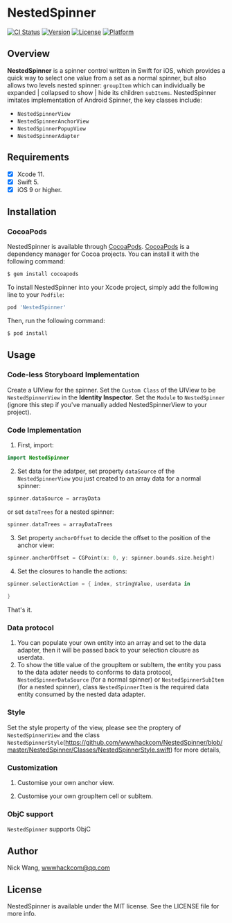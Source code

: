 # NestedSpinner

[![CI Status](https://img.shields.io/travis/wwwhackcom/NestedSpinner.svg?style=flat)](https://travis-ci.org/wwwhackcom/NestedSpinner)
[![Version](https://img.shields.io/cocoapods/v/NestedSpinner.svg?style=flat)](https://cocoapods.org/pods/NestedSpinner)
[![License](https://img.shields.io/cocoapods/l/NestedSpinner.svg?style=flat)](https://cocoapods.org/pods/NestedSpinner)
[![Platform](https://img.shields.io/cocoapods/p/NestedSpinner.svg?style=flat)](https://cocoapods.org/pods/NestedSpinner)

## Overview

**NestedSpinner** is a spinner control written in Swift for iOS, which provides a quick way to select one value from a set as a normal spinner, but also allows two levels nested spinner: `groupItem` which can individually be expanded | collapsed to show | hide its children `subItems`. NestedSpinner imitates implementation of Android Spinner, the key classes include:

- `NestedSpinnerView`
- `NestedSpinnerAnchorView`
- `NestedSpinnerPopupView`
- `NestedSpinnerAdapter`


## Requirements
- [x] Xcode 11.
- [x] Swift 5.
- [x] iOS 9 or higher.

## Installation
### CocoaPods

NestedSpinner is available through [CocoaPods](https://cocoapods.org). 
[CocoaPods](http://cocoapods.org) is a dependency manager for Cocoa projects. You can install it with the following command:
```bash
$ gem install cocoapods
```

To install NestedSpinner into your Xcode project, simply add the following line to your `Podfile`:

```ruby
pod 'NestedSpinner'
```
Then, run the following command:

```bash
$ pod install
```

## Usage
### Code-less Storyboard Implementation
Create a UIView for the spinner. Set the `Custom Class` of the UIView to be `NestedSpinnerView` in the **Identity Inspector**. Set the `Module` to `NestedSpinner` (ignore this step if you've manually added NestedSpinnerView to your project).

### Code Implementation
1. First, import:
```swift
import NestedSpinner
```

2. Set data for the adatper, set property `dataSource` of the `NestedSpinnerView` you just created to an array data for a normal spinner:
```swift
spinner.dataSource = arrayData
```
or set `dataTrees` for a nested spinner:
```swift
spinner.dataTrees = arrayDataTrees
```

3. Set property `anchorOffset` to decide the offset to the position of the anchor view:
```swift
spinner.anchorOffset = CGPoint(x: 0, y: spinner.bounds.size.height)
```

4. Set the closures to handle the actions:
```swift
spinner.selectionAction = { index, stringValue, userdata in
    
}
```
That's it.


### Data protocol
1. You can populate your own entity into an array and set to the data adapter, then it will be passed back to your selection clousre as userdata.
2. To show the title value of the groupItem or subItem, the entity you pass to the data adater needs to conforms to data protocol,   `NestedSpinnerDataSource` (for a normal spinner) or  `NestedSpinnerSubItem` (for a nested spinner), class `NestedSpinnerItem` is the required data entity consumed by the nested data adapter. 

### Style
Set the style property of the view, please see the proptery of `NestedSpinnerView` and the class `NestedSpinnerStyle`(https://github.com/wwwhackcom/NestedSpinner/blob/master/NestedSpinner/Classes/NestedSpinnerStyle.swift)  for more details,

### Customization
1. Customise your own anchor view.

2. Customise your own groupItem cell or subItem.

### ObjC support
`NestedSpinner` supports ObjC

## Author

Nick Wang, wwwhackcom@qq.com

## License

NestedSpinner is available under the MIT license. See the LICENSE file for more info.
